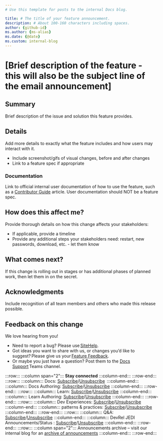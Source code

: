 ```yaml
---
# Use this template for posts to the internal Docs blog.

title: # The title of your feature announcement.
description: # About 100-160 characters including spaces.
author: {github-id}
ms.author: {ms-alias}
ms.date: {@date}
ms.custom: internal-blog
---
```

# [Brief description of the feature - this will also be the subject line of the email announcement]

## Summary

Brief description of the issue and solution this feature provides.

## Details

Add more details to exactly what the feature includes and how users may interact with it.  

- Include screenshot/gifs of visual changes, before and after changes
- Link to a feature spec if appropriate

### Documentation

Link to official internal user documentation of how to use the feature, such as a [Contributor Guide](https://review.docs.microsoft.com/help/contribute/?branch=master) article. User documentation should NOT be a feature spec.

## How does this affect me?

Provide thorough details on how this change affects your stakeholders:

- If applicable, provide a timeline
- Provide any additional steps your stakeholders need: restart, new passwords, download, etc. - let them know

## What comes next?

If this change is rolling out in stages or has additional phases of planned work, then let them in on the secret.

## Acknowledgments

Include recognition of all team members and others who made this release possible. 

## Feedback on this change

We love hearing from you!

- Need to report a bug? Please use [SiteHelp](https://sitehelp.microsoft.com/).
- Got ideas you want to share with us, or changes you’d like to suggest? Please give us your [Feature Feedback](https://nam06.safelinks.protection.outlook.com/?url=https%3A%2F%2Fforms.office.com%2FPages%2FResponsePage.aspx%3Fid%3Dv4j5cvGGr0GRqy180BHbR58F1e8abtdClyZxD246zYJURTMwWkRHUExCOE8wV1YyNEU4OTRPS0VUMi4u&data=02%7C01%7CJames.Denyer%40microsoft.com%7C78f65389a1b04ed4fd0a08d7a3783242%7C72f988bf86f141af91ab2d7cd011db47%7C1%7C0%7C637157609621468693&sdata=IviLbC%2BsWZgVhPC2AItWJfPTGwrWI5O4b%2BU9APtd25M%3D&reserved=0).
- Or maybe you just have a question? Post them to the [Docs Support](https://nam06.safelinks.protection.outlook.com/?url=https%3A%2F%2Fteams.microsoft.com%2Fl%2Fchannel%2F19%253a7ecffca1166a4a3986fed528cf0870ee%2540thread.skype%2FGeneral%3FgroupId%3Dde9ddba4-2574-4830-87ed-41668c07a1ca%26tenantId%3D72f988bf-86f1-41af-91ab-2d7cd011db47&data=02%7C01%7CJames.Denyer%40microsoft.com%7C78f65389a1b04ed4fd0a08d7a3783242%7C72f988bf86f141af91ab2d7cd011db47%7C1%7C0%7C637157609621468693&sdata=9XyQfEvKTaDHJasFI4AVt4Jbso%2BZfJwxOdJsxkDkte8%3D&reserved=0) Teams channel.

:::row:::
    :::column span="2":::
        **Stay connected**
    :::column-end:::
:::row-end:::
:::row:::
    :::column:::
        Docs: [Subscribe](https://idwebelements/GroupManagement.aspx?Group=devrelannouncedocs&Operation=join)/[Unsubscribe](https://idwebelements/GroupManagement.aspx?Group=devrelannouncedocs&Operation=leave)  
    :::column-end:::
    :::column:::
        Docs Authoring: [Subscribe](https://idwebelements/GroupManagement.aspx?Group=devrelannouncedocsau&Operation=join)/[Unsubscribe](https://idwebelements/GroupManagement.aspx?Group=devrelannouncedocsau&Operation=leave)
    :::column-end:::
:::row-end:::
:::row:::
    :::column:::
        Learn: [Subscribe](https://idwebelements/GroupManagement.aspx?Group=devrelannouncelearn&Operation=join)/[Unsubscribe](https://idwebelements/GroupManagement.aspx?Group=devrelannouncelearn&Operation=leave)
    :::column-end:::
    :::column:::
        Learn Authoring: [Subscribe](https://idwebelements/GroupManagement.aspx?Group=devrelannouncelrnaut&Operation=join)/[Unsubscribe](https://idwebelements/GroupManagement.aspx?Group=devrelannouncelrnaut&Operation=leave)
    :::column-end:::
:::row-end:::
:::row:::
    :::column:::
        Dev Experiences: [Subscribe](https://idwebelements/GroupManagement.aspx?Group=devrelannouncedevexp&Operation=join)/[Unsubscribe](https://idwebelements/GroupManagement.aspx?Group=devrelannouncedevexp&Operation=leave)
    :::column-end:::
    :::column:::
        patterns & practices: [Subscribe](https://idwebelements/GroupManagement.aspx?Group=devrelannouncepnp&Operation=join)/[Unsubscribe](https://idwebelements/GroupManagement.aspx?Group=devrelannouncepnp&Operation=leave)
    :::column-end:::
:::row-end:::
:::row:::
    :::column:::
       Q&A: [Subscribe](https://idwebelements/GroupManagement.aspx?Group=devrelannouncetechqa&Operation=join)/[Unsubscribe](https://idwebelements/GroupManagement.aspx?Group=devrelannouncetechqa&Operation=leave)
    :::column-end:::
    :::column:::
        DevRel JEDI Announcements/Status : [Subscribe](https://idwebelements/GroupManagement.aspx?Group=devreljedi_comms&Operation=join)/[Unsubscribe](https://idwebelements/GroupManagement.aspx?Group=devreljedi_comms&Operation=leave)
    :::column-end:::
:::row-end:::
:::row:::
    :::column span="2":::
        Announcements archive – visit our internal blog for an [archive of announcements](https://review.docs.microsoft.com/en-us/new-hope/intblog/?branch=master)
    :::column-end:::
:::row-end:::
